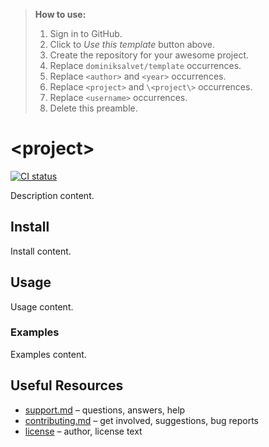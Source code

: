 > **How to use:**
>
> 1. Sign in to GitHub.
> 2. Click to *Use this template* button above.
> 3. Create the repository for your awesome project.
> 4. Replace `dominiksalvet/template` occurrences.
> 5. Replace `<author>` and `<year>` occurrences.
> 6. Replace `<project>` and `\<project\>` occurrences.
> 7. Replace `<username>` occurrences.
> 8. Delete this preamble.

# \<project\>

[![CI status](https://github.com/dominiksalvet/template/workflows/CI/badge.svg)](https://github.com/dominiksalvet/template/actions)

Description content.

## Install

Install content.

## Usage

Usage content.

### Examples

Examples content.

## Useful Resources

* [support.md](support.md) – questions, answers, help
* [contributing.md](contributing.md) – get involved, suggestions, bug reports
* [license](license) – author, license text

